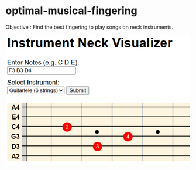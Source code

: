 # optimal-musical-fingering
Objective : Find the best fingering to play songs on neck instruments.


![Visualization](img/Visualization.png)